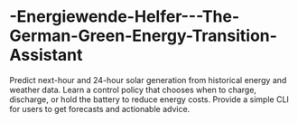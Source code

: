 # -Energiewende-Helfer---The-German-Green-Energy-Transition-Assistant
Predict next-hour and 24-hour solar generation from historical energy and weather data. Learn a control policy that chooses when to charge, discharge, or hold the battery to reduce energy costs. Provide a simple CLI for users to get forecasts and actionable advice.
